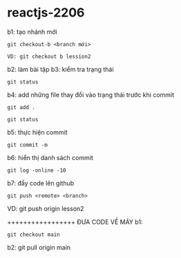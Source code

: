 # reactjs-2206

b1: tạo nhánh mới 

    git checkout-b <branch mới>

    VD: git checkout b lession2
b2: làm bài tập
b3: kiểm tra trạng thái

    git status

b4: add những file thay đổi vào trạng thái trước khi commit

    git add .
    
    git status
b5: thực hiện commit

    git commit -m

b6: hiển thị danh sách commit

    git log -online -10

b7: đẩy code lên github

    git push <remote> <branch>

VD: git push origin lesson2


+++++++++++++++++
    ĐƯA CODE VỀ MÁY
b1:

    git checkout main

b2:
    git pull origin main